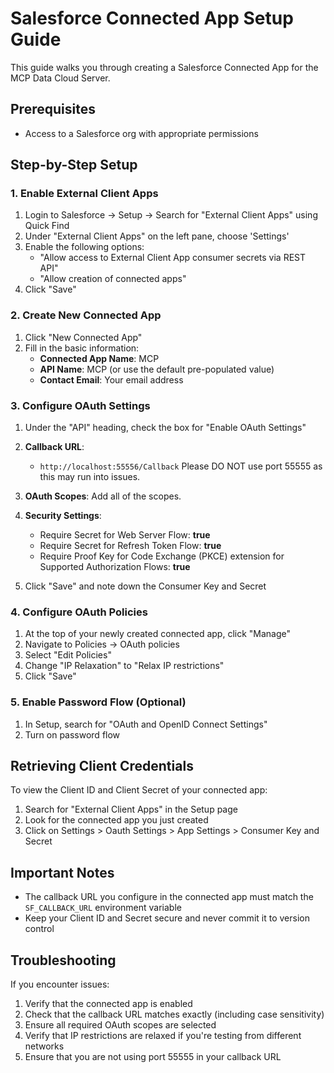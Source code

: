 # Salesforce Connected App Setup Guide

This guide walks you through creating a Salesforce Connected App for the MCP Data Cloud Server.

## Prerequisites

- Access to a Salesforce org with appropriate permissions

## Step-by-Step Setup

### 1. Enable External Client Apps

1. Login to Salesforce → Setup → Search for "External Client Apps" using Quick Find
2. Under "External Client Apps" on the left pane, choose 'Settings'
3. Enable the following options:
   - "Allow access to External Client App consumer secrets via REST API"
   - "Allow creation of connected apps"
4. Click "Save"

### 2. Create New Connected App

1. Click "New Connected App"
2. Fill in the basic information:
   - **Connected App Name**: MCP
   - **API Name**: MCP (or use the default pre-populated value)
   - **Contact Email**: Your email address

### 3. Configure OAuth Settings

1. Under the "API" heading, check the box for "Enable OAuth Settings"
2. **Callback URL**: 
   - `http://localhost:55556/Callback`
    Please DO NOT use port 55555 as this may run into issues. 

3. **OAuth Scopes**: Add all of the scopes.

4. **Security Settings**:
   - Require Secret for Web Server Flow: **true**
   - Require Secret for Refresh Token Flow: **true**
   - Require Proof Key for Code Exchange (PKCE) extension for Supported Authorization Flows: **true**


5. Click "Save" and note down the Consumer Key and Secret

### 4. Configure OAuth Policies

1. At the top of your newly created connected app, click "Manage"
2. Navigate to Policies → OAuth policies
3. Select "Edit Policies"
4. Change "IP Relaxation" to "Relax IP restrictions"
5. Click "Save"

### 5. Enable Password Flow (Optional)

1. In Setup, search for "OAuth and OpenID Connect Settings"
2. Turn on password flow

## Retrieving Client Credentials

To view the Client ID and Client Secret of your connected app:

1. Search for "External Client Apps" in the Setup page
2. Look for the connected app you just created
3. Click on Settings > Oauth Settings > App Settings > Consumer Key and Secret

## Important Notes

- The callback URL you configure in the connected app must match the `SF_CALLBACK_URL` environment variable
- Keep your Client ID and Secret secure and never commit it to version control

## Troubleshooting

If you encounter issues:

1. Verify that the connected app is enabled
2. Check that the callback URL matches exactly (including case sensitivity)
3. Ensure all required OAuth scopes are selected
4. Verify that IP restrictions are relaxed if you're testing from different networks
5. Ensure that you are not using port 55555 in your callback URL
